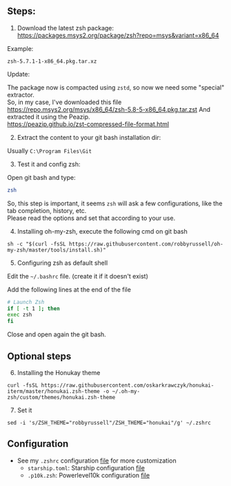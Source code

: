 ## Steps:

1. Download the latest zsh package:
   https://packages.msys2.org/package/zsh?repo=msys&variant=x86_64

Example:

```
zsh-5.7.1-1-x86_64.pkg.tar.xz
```

Update:

The package now is compacted using `zstd`, so now we need some "special" extractor.  
So, in my case, I've downloaded this file  
https://repo.msys2.org/msys/x86_64/zsh-5.8-5-x86_64.pkg.tar.zst
And extracted it using the Peazip.  
https://peazip.github.io/zst-compressed-file-format.html

2. Extract the content to your git bash installation dir:

Usually `C:\Program Files\Git`

3. Test it and config zsh:

Open git bash and type:

```bash
zsh
```

So, this step is important, it seems `zsh` will ask a few configurations, like the tab completion, history, etc.  
Please read the options and set that according to your use.

4. Installing oh-my-zsh, execute the following cmd on git bash

```shell
sh -c "$(curl -fsSL https://raw.githubusercontent.com/robbyrussell/oh-my-zsh/master/tools/install.sh)"
```

5. Configuring zsh as default shell

Edit the `~/.bashrc` file. (create it if it doesn't exist)

Add the following lines at the end of the file

```bash
# Launch Zsh
if [ -t 1 ]; then
exec zsh
fi
```

Close and open again the git bash.

## Optional steps

6. Installing the Honukay theme

```shell
curl -fsSL https://raw.githubusercontent.com/oskarkrawczyk/honukai-iterm/master/honukai.zsh-theme -o ~/.oh-my-zsh/custom/themes/honukai.zsh-theme
```

7. Set it

```shell
sed -i 's/ZSH_THEME="robbyrussell"/ZSH_THEME="honukai"/g' ~/.zshrc
```

## Configuration

- See my `.zshrc` configuration [file](../../../dotfiles/.zshrc) for more customization
  - `starship.toml`: Starship configuration [file](../../../dotfiles/starship.toml)
  - `.p10k.zsh`: Powerlevel10k configuration [file](../../../dotfiles/.p10k.zsh)
